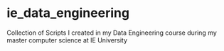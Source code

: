 # ie_data_engineering
Collection of Scripts I created  in my Data Engineering course during my master computer science at IE University
